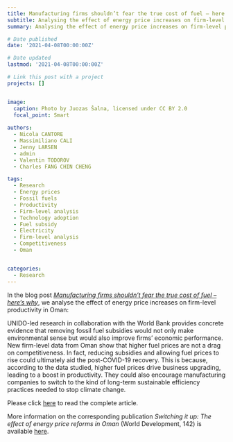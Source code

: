 ```yaml
---
title: Manufacturing firms shouldn’t fear the true cost of fuel – here’s why
subtitle: Analysing the effect of energy price increases on firm-level productivity in Oman.
summary: Analysing the effect of energy price increases on firm-level productivity in Oman.

# Date published
date: '2021-04-08T00:00:00Z'

# Date updated
lastmod: '2021-04-08T00:00:00Z'

# Link this post with a project
projects: []


image:
  caption: Photo by Juozas Šalna, licensed under CC BY 2.0
  focal_point: Smart
  
authors:
  - Nicola CANTORE
  - Massimiliano CALI
  - Jenny LARSEN
  - admin
  - Valentin TODOROV
  - Charles FANG CHIN CHENG

tags:
  - Research
  - Energy prices
  - Fossil fuels
  - Productivity
  - Firm-level analysis
  - Technology adoption
  - Fuel subsidy
  - Electricity
  - Firm-level analysis
  - Competitiveness
  - Oman


categories:
  - Research
---
```



In the blog post [*Manufacturing firms shouldn’t fear the true cost of fuel – here’s why*](https://www.unido.org/stories/manufacturing-firms-shouldnt-fear-true-cost-fuel-heres-why), we analyse the effect of energy price increases on firm-level productivity in Oman:

UNIDO-led research in collaboration with the World Bank provides concrete evidence that removing fossil fuel subsidies would not only make environmental sense but would also improve firms’ economic performance. New firm-level data from Oman show that higher fuel prices are not a drag on competitiveness. In fact, reducing subsidies and allowing fuel prices to rise could ultimately aid the post-COVID-19 recovery. This is because, according to the data studied, higher fuel prices drive business upgrading, leading to a boost in productivity. They could also encourage manufacturing companies to switch to the kind of long-term sustainable efficiency practices needed to stop climate change.


Please click [here](https://www.unido.org/stories/manufacturing-firms-shouldnt-fear-true-cost-fuel-heres-why) to read the complete article.

More information on the corresponding publication *Switching it up: The effect of energy price reforms in Oman* (World Development, 142) is available [here](/publication/switching-it-up).

